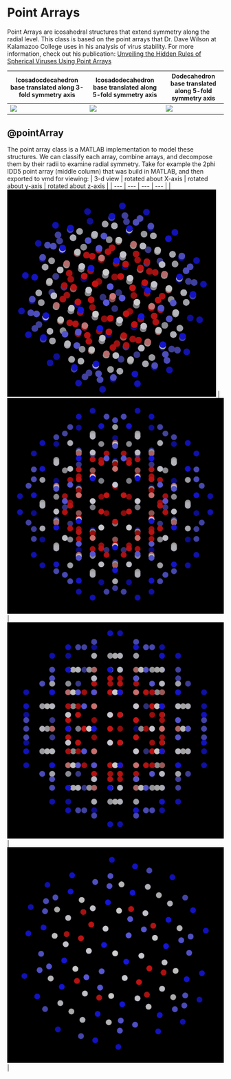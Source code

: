 # Point Arrays

Point Arrays are icosahedral structures that extend symmetry along the radial level. This class is based on the point arrays that Dr. Dave Wilson at Kalamazoo College uses in his analysis of virus stability. For more information, check out his publication: [Unveiling the Hidden Rules of Spherical Viruses Using Point Arrays](https://www.mdpi.com/1999-4915/12/4/467)

| Icosadocdecahedron base translated along 3-fold symmetry axis | Icosadodecahedron base translated along 5-fold symmetry axis  | Dodecahedron base translated along 5-fold symmetry axis|
| --- | --- | --- |
| ![](../media/2phi_IDD3.png) | ![](../media/2phi_IDD5.png) | ![](../media/phi_phi_DOD5.png) |

## @pointArray

The point array class is a MATLAB implementation to model these structures. We can classify each array, combine arrays, and decompose them by their radii to examine radial symmetry. Take for example the 2phi IDD5 point array (middle column) that was build in MATLAB, and then exported to vmd for viewing:
| 3-d view | rotated about X-axis | rotated about y-axis | rotated about z-axis |
| --- | --- | --- | --- |
| ![](../media/p1.png) | ![](../media/p1x.gif) | ![](../media/p1y.gif) | ![](../media/p1z.gif) |

